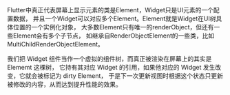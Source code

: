 Flutter中真正代表屏幕上显示元素的类是Element，Widget只是UI元素的一个配置数据，
并且一个Widget可以对应多个Element。Element就是Widget在UI树具体位置的一个实例化对象，
大多数Element只有唯一的renderObject，但还有一些Element会有多个子节点，
如继承自RenderObjectElement的一些类，比如MultiChildRenderObjectElement。

我们把 Widget 组件当作一个虚拟的组件树，而真正被渲染在屏幕上的其实是 Elememt 这棵树，
它持有其对应 Widget 的引用，如果他对应的 Widget 发生改变，它就会被标记为 dirty Element，
于是下一次更新视图时根据这个状态只更新被修改的内容，从而达到提升性能的效果。